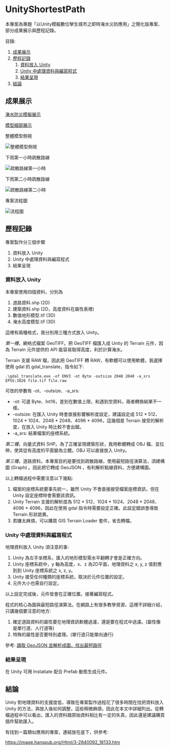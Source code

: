 # UnityShortestPath

本專案為專題「以Unity模擬數位孿生城市之即時淹水災防應用」之簡化版專案、部分成果展示與歷程記錄。

目錄:
1. [成果展示](#成果展示)
2. [歷程記錄](#歷程記錄)
   1. [資料放入 Unity](#資料放入-Unity)
   2. [Unity 中處理資料與編寫程式](#Unity-中處理資料與編寫程式)
   3. [結果呈現](#結果呈現)
3. [結論](#結論)


## 成果展示

[淹水防災模擬展示](https://youtu.be/Z4gQ6lAvIG0)

[模型細部展示](https://youtu.be/8fbdzxxWMvw)


整體模型側視

![整體模型側視](/result_pic/pic1.png)


下雨第一小時疏散路線

![疏散路線第一小時](/result_pic/pic2.png)


下雨第二小時疏散路線

![疏散路線第二小時](/result_pic/pic3.png)


專案流程圖

![流程圖](/result_pic/pic4.jpg)


## 歷程記錄

專案製作分三個步驟

1. 資料放入 Unity
2. Unity 中處理資料與編寫程式
3. 結果呈現

### 資料放入 Unity

本專案使用四個資料，分別為
1. 道路資料.shp (2D)
2. 建築資料.shp (2D，高度資料在屬性表裡)
3. 數值地形模型.tif (3D)
4. 淹水高度模型.tif (3D)


這裡有兩種格式，我分別用三種方式放入 Unity。

*第一種*，網格式檔案 GeoTIFF。把 GeoTIFF 檔匯入成 Unity 的 Terrain 元件，因為 Terrain 元件提供的 API 能容易取得高度，利於計算淹水。

Terrain 支援 RAW 檔，因此把 GeoTIFF 轉 RAW，有軟體可以使用軟體，我選擇使用 gdal 的 gdal_translate，指令如下:

```
.\gdal_translate.exe -of ENVI -ot Byte -outsize 2048 2048 -a_srs EPSG:3826 file.tif file.raw
```

可改的參數有 -ot、-outsize、-a_srs:
* -ot: 可選 Byte、Int16，差別在數值上限，和遇到空資料，兩者轉換結果不一樣。 
* -outsize: 在匯入 Unity 時會直接影響解析度設定，建議設定成 512 * 512、1024 * 1024、2048 * 2048、4096 * 4096，這幾個是 Terrain 接受的解析度，在放入 Unity 時比較不會出錯。
* -a_srs: 結果檔案的座標系統。

*第二種*，向量式資料 SHP。為了正確呈現建築形狀，我用軟體轉成 OBJ 檔，並拉伸，使其從有高度的平面變為立體。OBJ 可以直接放入 Unity。

*第三種*，道路資料。本專案目的是要找到疏散路線，使用最短路徑演算法，須建構圖 (Graph) 。因此把它轉成 GeoJSON ，有利解析點線資料，方便建構圖。

以上轉檔過程中需要注意以下幾點:
1. 檔案的座標系統要事先統一，雖然 Unity 不會直接接受檔案座標資訊，但在 Unity 設定座標時會需要該資訊。
2. Unity Terrain 支援的解析度為 512 * 512、1024 * 1024、2048 * 2048、4096 * 4096，因此在使用 gdal 指令時需要設定正確。此設定錯誤會導致 Terrain 形狀詭異。
3. 若嫌太麻煩，可以購買 GIS Terrain Loader 套件，省去轉檔。

### Unity 中處理資料與編寫程式

地理資料放入 Unity 須注意的事:
1. Unity 為左手坐標系，匯入的地形模型需水平翻轉才會是正確方向。
2. Unity 座標系統中，y 軸為高度，x、z 為2D平面，地理資料之 x, y, z 值對應到到 Unity 座標系統之 x, z, y。
3. Unity 接受任何種類的座標系統，取決於元件位置的設定。
4. 元件大小也需自行設定。

以上設定完成後，元件皆會在正確位置。接著編寫程式。

程式的核心為圖與最短路徑演算法。在網路上有很多教學資源，這裡不詳細介紹，只講幾個要注意的地方:
1. 確定道路資料的屬性要在地理資訊軟體過濾，還是要在程式中過濾。(屬性像是單行道、人行道等)
2. 特殊的屬性是否要特別處理。(單行道只能單向通行)

參考: [讀取 GeoJSON 並解析成圖，找出最短路徑](https://github.com/weermark/GeoJsonToGraph)

### 結果呈現

在 Unity 可用 Instatiate 配合 Prefab 動態生成元件。

## 結論

Unity 對地理資料的支援度低，導致在專案製作過程花了很多時間在找把資料放入 Unity 的方法，與放入後如何調整，這些稍微麻煩，因此在本文中詳細列出。從轉檔過程中可以看出，匯入的資料跟原始資料相比有一定的失真，因此還是建議購買插件幫助匯入。


有找到一篇類似應用的專案，連結放在底下，供參考:

https://image.hanspub.org/Html/3-2840092_18133.htm
